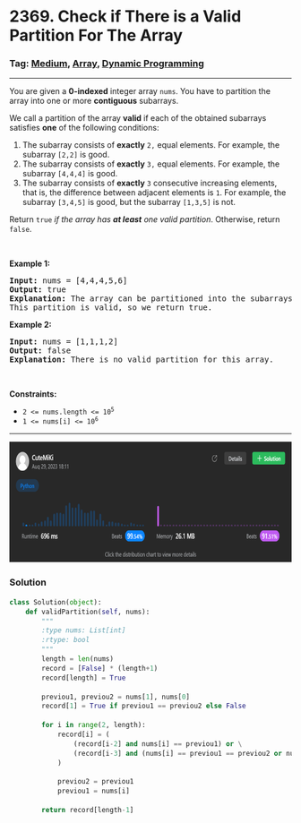 # 2369. Check if There is a Valid Partition For The Array
### Tag: [Medium](https://github.com/TheOnlyMiki/LeetCode-For-Fun/tree/main#medium-level), [Array](https://github.com/TheOnlyMiki/LeetCode-For-Fun/tree/main#array), [Dynamic Programming](https://github.com/TheOnlyMiki/LeetCode-For-Fun/tree/main#dynamic-programming)
---
<div class="px-5 pt-4"><div class="flex"></div><div class="xFUwe" data-track-load="description_content"><p>You are given a <strong>0-indexed</strong> integer array <code>nums</code>. You have to partition the array into one or more <strong>contiguous</strong> subarrays.</p>

<p>We call a partition of the array <strong>valid</strong> if each of the obtained subarrays satisfies <strong>one</strong> of the following conditions:</p>

<ol>
	<li>The subarray consists of <strong>exactly</strong> <code>2,</code> equal elements. For example, the subarray <code>[2,2]</code> is good.</li>
	<li>The subarray consists of <strong>exactly</strong> <code>3,</code> equal elements. For example, the subarray <code>[4,4,4]</code> is good.</li>
	<li>The subarray consists of <strong>exactly</strong> <code>3</code> consecutive increasing elements, that is, the difference between adjacent elements is <code>1</code>. For example, the subarray <code>[3,4,5]</code> is good, but the subarray <code>[1,3,5]</code> is not.</li>
</ol>

<p>Return <code>true</code><em> if the array has <strong>at least</strong> one valid partition</em>. Otherwise, return <code>false</code>.</p>

<p>&nbsp;</p>
<p><strong class="example">Example 1:</strong></p>

<pre><strong>Input:</strong> nums = [4,4,4,5,6]
<strong>Output:</strong> true
<strong>Explanation:</strong> The array can be partitioned into the subarrays [4,4] and [4,5,6].
This partition is valid, so we return true.
</pre>

<p><strong class="example">Example 2:</strong></p>

<pre><strong>Input:</strong> nums = [1,1,1,2]
<strong>Output:</strong> false
<strong>Explanation:</strong> There is no valid partition for this array.
</pre>

<p>&nbsp;</p>
<p><strong>Constraints:</strong></p>

<ul>
	<li><code>2 &lt;= nums.length &lt;= 10<sup>5</sup></code></li>
	<li><code>1 &lt;= nums[i] &lt;= 10<sup>6</sup></code></li>
</ul>
</div></div>

---
<img src="Submit.png" width="700" height="215" />

### Solution

```python
class Solution(object):
    def validPartition(self, nums):
        """
        :type nums: List[int]
        :rtype: bool
        """
        length = len(nums)
        record = [False] * (length+1)
        record[length] = True

        previou1, previou2 = nums[1], nums[0]
        record[1] = True if previou1 == previou2 else False

        for i in range(2, length):
            record[i] = (
                (record[i-2] and nums[i] == previou1) or \
                (record[i-3] and (nums[i] == previou1 == previou2 or nums[i] == previou1+1 == previou2+2))
            )
            
            previou2 = previou1
            previou1 = nums[i]

        return record[length-1]
```
